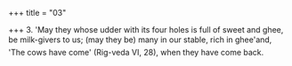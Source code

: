 +++
title = "03"

+++
3. 'May they whose udder with its four holes is full of sweet and ghee, be milk-givers to us; (may they be) many in our stable, rich in ghee'and, 'The cows have come' (Rig-veda VI, 28), when they have come back.
